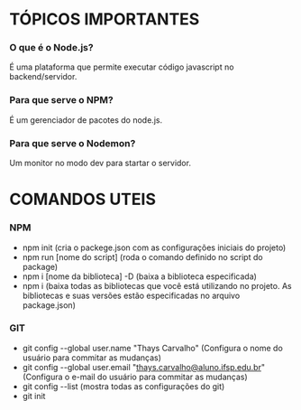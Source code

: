 # TÓPICOS IMPORTANTES

### O que é o Node.js? <br>
É uma plataforma que permite executar código javascript no backend/servidor.<br>

### Para que serve o NPM? <br>
É um gerenciador de pacotes do node.js.<br>

### Para que serve o Nodemon?<br>
Um monitor no modo dev para startar o servidor.

# COMANDOS UTEIS

### NPM

- npm init (cria o packege.json com as configurações iniciais do projeto)
- npm run [nome do script] (roda o comando definido no script do package)
- npm i [nome da biblioteca] -D (baixa a biblioteca especificada)
- npm i (baixa todas as bibliotecas que você está utilizando no projeto. As bibliotecas e suas versões estão especificadas no arquivo package.json)

### GIT

- git config --global user.name "Thays Carvalho" (Configura o nome do usuário para commitar as mudanças)
- git config --global user.email "thays.carvalho@aluno.ifsp.edu.br" (Configura o e-mail do usuário para commitar as mudanças)
- git config --list (mostra todas as configurações do git)
- git init
